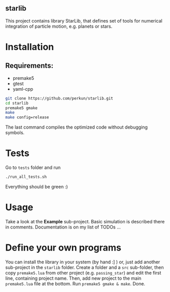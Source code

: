 starlib
---

This project contains library StarLib, that defines set of tools for numerical
integration of particle motion, e.g. planets or stars.

# Installation

## Requirements:

* premake5
* gtest
* yaml-cpp

```bash
git clone https://github.com/perkun/starlib.git
cd starlib
premake5 gmake
make
make config=release
```

The last command compiles the optimized code without debugging symbols.

# Tests

Go to `tests` folder and run

```bash
./run_all_tests.sh
```

Everything should be green :)



# Usage

Take a look at the **Example** sub-project. Basic simulation is described
there in comments. Documentation is on my list of TODOs ...


# Define your own programs

You can install the library in your system (by hand :] ) or, just add another
sub-project in the `starlib` folder. Create a folder and a `src` sub-folder, then
copy `premake5.lua` from other project (e.g. `passing_star`) and edit the first
line, containing project name. Then, add new project to the main `premake5.lua`
file at the bottom. Run `premake5 gmake & make`. Done.

